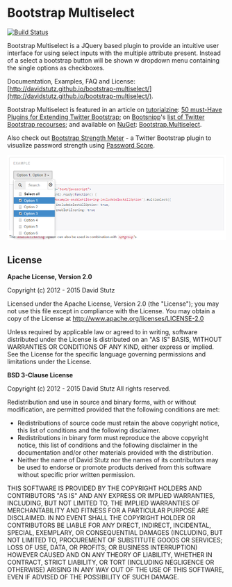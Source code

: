# Bootstrap Multiselect

[![Build Status](https://travis-ci.org/davidstutz/bootstrap-multiselect.svg?branch=master)](https://travis-ci.org/davidstutz/bootstrap-multiselect)

Bootstrap Multiselect is a JQuery based plugin to provide an intuitive user interface for using select inputs with the multiple attribute present. Instead of a select a bootstrap button will be shown w dropdown menu containing the single options as checkboxes.

Documentation, Examples, FAQ and License: [http://davidstutz.github.io/bootstrap-multiselect/](http://davidstutz.github.io/bootstrap-multiselect/).

Bootstrap Multiselect is featured in an article on [tutorialzine](http://tutorialzine.com/): [50 must-Have Plugins for Extending Twitter Bootstrap](http://tutorialzine.com/2013/07/50-must-have-plugins-for-extending-twitter-bootstrap/); on [Bootsnipp](http://bootsnipp.com/)'s [list of Twitter Bootstrap recourses](http://bootsnipp.com/resources); and available on [NuGet](https://www.nuget.org/): [Bootstrap.Multiselect](https://www.nuget.org/packages/Bootstrap.Multiselect/0.9.9).

Also check out [Bootstrap Strength Meter](https://github.com/davidstutz/bootstrap-strength-meter) - a Twitter Bootstrap plugin to visualize password strength using [Password Score](https://github.com/davidstutz/password-score).

![Example of a multiselect.](example.png?raw=true "Example of a multiselect.")

## License

**Apache License, Version 2.0**

Copyright (c) 2012 - 2015 David Stutz

Licensed under the Apache License, Version 2.0 (the "License"); you may not use this file except in compliance with the License. You may obtain a copy of the License at http://www.apache.org/licenses/LICENSE-2.0

Unless required by applicable law or agreed to in writing, software distributed under the License is distributed on an "AS IS" BASIS, WITHOUT WARRANTIES OR CONDITIONS OF ANY KIND, either express or implied. See the License for the specific language governing permissions and limitations under the License.

**BSD 3-Clause License**

Copyright (c) 2012 - 2015 David Stutz
All rights reserved.

Redistribution and use in source and binary forms, with or without modification, are permitted provided that the following conditions are met:

* Redistributions of source code must retain the above copyright notice, this list of conditions and the following disclaimer.
* Redistributions in binary form must reproduce the above copyright notice, this list of conditions and the following disclaimer in the documentation and/or other materials provided with the distribution.
* Neither the name of David Stutz nor the names of its contributors may be used to endorse or promote products derived from this software without specific prior written permission.

THIS SOFTWARE IS PROVIDED BY THE COPYRIGHT HOLDERS AND CONTRIBUTORS "AS IS" AND ANY EXPRESS OR IMPLIED WARRANTIES, INCLUDING, BUT NOT LIMITED TO, THE IMPLIED WARRANTIES OF MERCHANTABILITY AND FITNESS FOR A PARTICULAR PURPOSE ARE DISCLAIMED. IN NO EVENT SHALL THE COPYRIGHT HOLDER OR CONTRIBUTORS BE LIABLE FOR ANY DIRECT, INDIRECT, INCIDENTAL, SPECIAL, EXEMPLARY, OR CONSEQUENTIAL DAMAGES (INCLUDING, BUT NOT LIMITED TO, PROCUREMENT OF SUBSTITUTE GOODS OR SERVICES; LOSS OF USE, DATA, OR PROFITS; OR BUSINESS INTERRUPTION) HOWEVER CAUSED AND ON ANY THEORY OF LIABILITY, WHETHER IN CONTRACT, STRICT LIABILITY, OR TORT (INCLUDING NEGLIGENCE OR OTHERWISE) ARISING IN ANY WAY OUT OF THE USE OF THIS SOFTWARE, EVEN IF ADVISED OF THE POSSIBILITY OF SUCH DAMAGE.
